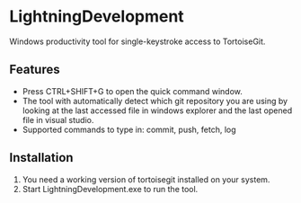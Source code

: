 # LightningDevelopment
Windows productivity tool for single-keystroke access to TortoiseGit.

## Features

 - Press CTRL+SHIFT+G to open the quick command window.
 - The tool with automatically detect which git repository you are using by looking at the last accessed file in windows explorer and the last opened file in visual studio.
 - Supported commands to type in: commit, push, fetch, log


## Installation
1) You need a working version of tortoisegit installed on your system.
2) Start LightningDevelopment.exe to run the tool.

